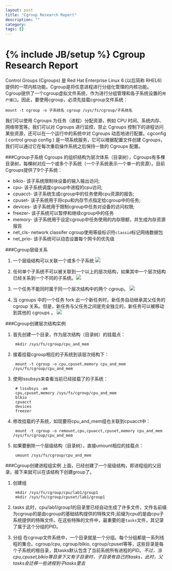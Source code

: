 ```yaml
---
layout: post
title: "Cgroup Research Report"
description: ""
category: 
tags: []
---
```

{% include JB/setup %}
Cgroup Research Report
=========

Control Groups (Cgroups) 是 Red Hat Enterprise Linux 6 (以后简称 RHEL6) 提供的一项内核功能。Cgroup是将任意进程进行分组化管理的内核功能。  
Cgroup提供了一个cgroup虚拟文件系统，作为进行分组管理和各子系统设置的`用户接口`。因此，要使用cgroup，必须先挂载cgroup文件系统：

    mount -t cgroup -o 子系统名 cgroup /sys/fs/cgroup/子系统名
我们可以使用 Cgroups 为任务（进程）分配资源，例如 CPU 时间、系统内存、网络带宽等。我们可以对 Cgroups 进行监控，禁止 Cgroups 控制下的进程访问某些资源，还可以在一个运行中的系统中对 Cgroups 动态地进行配置。cgconfig ( control group config ) 是一项系统服务，它可以根据配置文件创建 Cgroups，我们可以通过它在每次重启操作系统之后保持一致的 Cgroups 配置。  

###Cgroup子系统
Cgroups 的组织结构为层次体系（目录树），Cgroups有多棵目录树，每棵树对应一个或多个子系统（一个子系统表示一个单一的资源）。目前Cgroups提供了9个子系统：

- blkio- 该子系统限制块设备的输入输出访问;
- cpu- 该子系统调度cgroup中进程的cpu访问;
- cpuacct- 该子系统生成cgroup中的任务使用cpu资源的报告;
- cpuset- 该子系统用于将cpu和内存节点指定给cgroup中的任务;
- devices- 该子系统用于限制cgroup中任务对设备的访问权限;
- freezer- 该子系统可以暂停和继续cgroup中的任务
- memory- 该子系统用于设定cgroup中任务使用的内存限额，并生成内存资源报告
- net_cls- network classifer cgroup使用等级标识符`classid`标记网络数据包
- net_prio- 该子系统可以动态设置每个网卡的优先级

###Cgroup层级关系
1. 一个层级结构可以关联一个或多个子系统
![](http://elmer-wordpress.stor.sinaapp.com/uploads/2012/11/RMG-rule1.png) 
  
1. 任何单个子系统不可以被关联到一个以上的层次结构，如果其中一个层次结构已经关系到一个不同的子系统。![](http://elmer-wordpress.stor.sinaapp.com/uploads/2012/11/RMG-rule2.png)  

1. 一个任务不能同时属于同一个层次结构中的两个 cgroup。
![](http://elmer-wordpress.stor.sinaapp.com/uploads/2012/11/RMG-rule3.png)  

1. 当 cgroups 中的一个任务 fork 出一个新任务时，新任务自动继承其父任务的 cgroup 关系。但是，新任务与父任务之间是完全独立的，新任务可以被移动到其他的 cgroups 。
![](http://elmer-wordpress.stor.sinaapp.com/uploads/2012/11/RMG-rule4.png)

###Cgroup创建层次结构实例
1. 首先创建一个目录，作为层次结构（目录树）的挂载点：

        mkdir /sys/fs/cgroup/cpu_and_mem
1. 接着挂载cgroup相应的子系统到该层次结构下：

        mount -t cgroup -o cpu,cpuset,memory cpu_and_mem /sys/fs/cgroup/cpu_and_mem
1. 使用lssubsys来查看当前已经挂载了的子系统：

        # lssubsys -am
        cpu,cpuset,memory /sys/fs/cgroup/cpu_and_mem
        blkio
        cpuacct
        devices
        freezer
1. 修改挂载的子系统，如现要将cpu_and_mem组也关联到cpuacct中：

        mount -t cgroup -o remount,cpu,cpuacct,cpuset,memory cpu_and_mem /sys/fs/cgroup/cpu_and_mem
1. 如果要删除一个层级结构（目录树），直接umount相应的挂载点：

        umount /sys/fs/cgroup/cpu_and_mem

###Cgroup创建进程组实例
上面，已经创建了一个层级结构，即进程组的父目录，接下来就可以在该结构下创建group了。
1. 创建组
  
        mkdir /sys/fs/cgroup/cpu/lab1/group1
        mkdir /sys/fs/cgroup/cpuset/lab1/group1
1. tasks
此时，cpu/lab1/group1的目录里已经自动生成了许多文件，文件名前缀为cgroup的是由cgroup的基础结构提供的特殊文件;前缀为cpu的是由cpu子系统提供的特殊文件。在这些特殊的文件中，最重要的是`tasks`文件，其记录了属于这个分组的PID。
1. 分组
在cgroup文件系统中，一个目录就是一个分组。每个分组都是一系列线程的集合。cgroup/cpu, cgroup/blkio, cgroup/cpuset等等，这些目录是每个子系统的根目录，其tasks默认包含了当前系统所有进程的PID。*不过，当cpu,cpuset,blkio等目录下又有子目录时，子目录有自己的tasks，此时，父tasks会迁移一些进程到子tasks里去*










